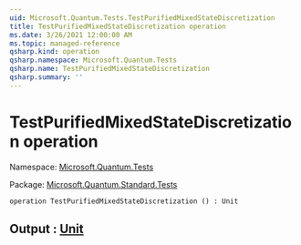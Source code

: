 ```yaml
---
uid: Microsoft.Quantum.Tests.TestPurifiedMixedStateDiscretization
title: TestPurifiedMixedStateDiscretization operation
ms.date: 3/26/2021 12:00:00 AM
ms.topic: managed-reference
qsharp.kind: operation
qsharp.namespace: Microsoft.Quantum.Tests
qsharp.name: TestPurifiedMixedStateDiscretization
qsharp.summary: ''
---
```


# TestPurifiedMixedStateDiscretization operation

Namespace: [Microsoft.Quantum.Tests](xref:Microsoft.Quantum.Tests)

Package: [Microsoft.Quantum.Standard.Tests](https://nuget.org/packages/Microsoft.Quantum.Standard.Tests)




```qsharp
operation TestPurifiedMixedStateDiscretization () : Unit
```


## Output : [Unit](xref:microsoft.quantum.lang-ref.unit)


